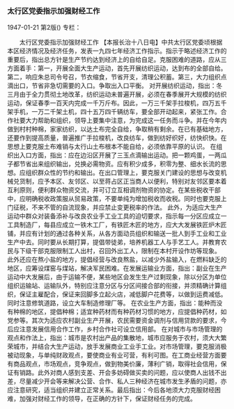 ### 太行区党委指示加强财经工作

1947-01-21
第2版()
专栏：

　　太行区党委指示加强财经工作
    【本报长治十八日电】中共太行区党委顷根据本区经济情况及经济任务，发表一九四七年经济工作指示。指示于略述经济工作的重要后，指出总方针是生产节约达到经济上的自给自足。克服困难的道路，应从三方面着手：第一，开展全面大生产运动，首先开展纺织运动，达到布的全部自给。第二，响应朱总司令号召，节衣缩食，节省开支，清理公积蓄。第三，大力组织点滴出口，节省非急切需要的入口。争取出入口平衡。
    对开展纺织运动，指出：冬三月由于全力贯彻土地改革，纺织运动未普遍开展，必须在春季展开大规模的纺织运动，保证春季一百天内完成一千万斤布。因此，一万三千架手拉梭机，四万五千架手机，一万二千架土机，四十五万四千辆纺车，要全部开动起来，紧张工作。合作社要大力帮助和组织，领导上要集中注意，为完成这一任务而斗争。并在今年内做到村村种棉，家家纺织，以达土布完全自给，争取稍有剩余。在已有基础地方，还要作到提高质量，普遍推广手拉梭机，改良纺车，做到纺好织好，纺快织快。在思想上要克服土布难销与太行山土布根本不能自给，必须依靠平原的认识。
    在组织出入口方面，指出：应在边沿区开展了三玉点滴输出运动。把一颗鸡蛋，一两瓜子都节省出来组织输出，兑换必需物资。应有积少成多，积零为整、细水长流的思想。应组织群众性的节约和输出。在出口管理上，要克服关门建设的思想与改变机械兑货制，应予本区、友邻区、以至蒋占区正当商人以便利，特别对友邻区要本着互利原则，便利群众物资交流，并可订立互相调剂物资的协定。在某些税收干部中，应明确税收政策服从贸易政策，不要单纯为增加税收而收税。同时也要克服上门征税，不来不管的自流现象，并应禁止变更税率的作法。
    此外，为适应大生产运动中群众对装备添补与改良农业手工业工具的迫切要求，指示每一分区应成立一工具制造厂，每县应成立一铁木工厂，有铁匠木匠的地方，应大大发展铁匠炉木匠铺，并应有计划的通过各种关系，从各方面动员组织和输送一批人到手工业和工业生产中去。同时要从长期打算，提倡带徒弟，培养机器工人与手艺工人。并教育农民与下级干部克服限制工人出村，召回外出工人，限制在本村开设作坊等现象。
    此外还应在熬小盐的地方，提倡经营与改良熬盐，以减少外盐输入，在燃料缺乏的地区，应筹设煤窑与煤站，解决军民困难。在发展运输业方面，指出：副业在生产运动中大发展后，由于运输不便，某些地区会发生生产过剩现象，除以分区为单位组织运输站、运输队外，特别应注意分区与分区间接合部的衔接，并须精确计算组织，保证主雇配合，保证来回脚多立起火店，减低脚户花费等，以做到运费减低。同时注意修筑道路，设立大车制造修理厂等。
    在农业生产方面，指出：能种而没有种棉的地区，提倡种棉；适宜种药材而有种药材习惯的地方，应提倡种药材，如党参等。其次为适应农村副业生产开展，农民需要资金调剂与信用贷款的要求，今后应注意发展信用合作工作，乡村合作社可设立信用部。
    在对城市与市场管理的观点和作法上，指出：城市是农村出产品的集散地，城市应服务于农村，须大大繁荣城市，并结合大生产运动，放手发展商业工业手工业。对市场管理，要克服消极被动现象，与单纯财政观点，要使商业有业可营，有利可图。在工商业经营方面要有商品观点，市场观点，竞争观点，做到物美价廉，薄利广销，取得社会信用，保证有销路。此外对商人感到支差、开会多妨碍做买卖的问题，应以使商人出钱不出差，尽量减少开会等来解决公营、合作、私人三种经济在城市发生矛盾的问题，亦应注意研究，适当组织并建立正常关系。最后指出：今后各地须大力克服财经困难，加强对财经工作的领导，在正确的方针下，保证财经任务的完成。
